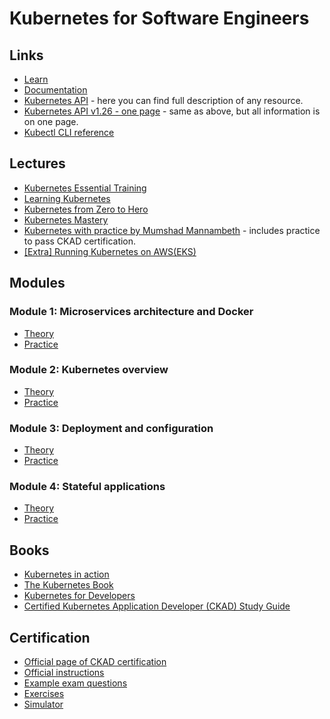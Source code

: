 # Kubernetes for Software Engineers

## Links

- [Learn](https://learn.epam.com)
- [Documentation](https://kubernetes.io/docs/home)
- [Kubernetes API](https://kubernetes.io/docs/reference/kubernetes-api/) - here you can find full description of any resource.
- [Kubernetes API v1.26 - one page](https://kubernetes.io/docs/reference/generated/kubernetes-api/v1.26/) - same as above, but all information is on one page.
- [Kubectl CLI reference](https://kubernetes.io/docs/reference/generated/kubectl/kubectl-commands)

## Lectures

- [Kubernetes Essential Training](https://www.linkedin.com/learning/kubernetes-essential-training-application-development)
- [Learning Kubernetes](https://www.linkedin.com/learning/learning-kubernetes)
- [Kubernetes from Zero to Hero](https://www.youtube.com/watch?v=X48VuDVv0do)
- [Kubernetes Mastery](https://www.udemy.com/course/kubernetesmastery)
- [Kubernetes with practice by Mumshad Mannambeth](https://www.udemy.com/course/certified-kubernetes-application-developer/) - includes practice to pass CKAD certification.
- [[Extra] Running Kubernetes on AWS(EKS)](https://www.linkedin.com/learning/running-kubernetes-on-aws-eks)

## Modules

### Module 1: Microservices architecture and Docker

- [Theory](1-microservices-architecture-and-docker/materials/README.md)
- [Practice](1-microservices-architecture-and-docker/task/README.md)

### Module 2: Kubernetes overview

- [Theory](2-k8s-overview/materials/README.md)
- [Practice](2-k8s-overview/task/README.md)

### Module 3: Deployment and configuration

- [Theory](3-deployment-and-configuration/materials/README.md)
- [Practice](3-deployment-and-configuration/task/README.md)

### Module 4: Stateful applications

- [Theory](4-statefull-applications/materials/README.md)
- [Practice](4-statefull-applications/task/README.md)

## Books

- [Kubernetes in action](https://www.manning.com/books/kubernetes-in-action)
- [The Kubernetes Book](https://www.amazon.com/Kubernetes-Book-Nigel-Poulton/dp/1521823634)
- [Kubernetes for Developers](https://www.amazon.com/Kubernetes-Developers-William-Denniss/dp/1617297178)
- [Certified Kubernetes Application Developer (CKAD) Study Guide](https://www.amazon.com/Certified-Kubernetes-Application-Developer-Depth/dp/1492083739)

## Certification

- [Official page of CKAD certification](https://trainingportal.linuxfoundation.org/courses/certified-kubernetes-application-developer-ckad)
- [Official instructions](https://docs.linuxfoundation.org/tc-docs/certification/tips-cka-and-ckad)
- [Example exam questions](https://codeburst.io/kubernetes-ckad-weekly-challenges-overview-and-tips-7282b36a2681)
- [Exercises](https://github.com/dgkanatsios/CKAD-exercises)
- [Simulator](https://killer.sh/)